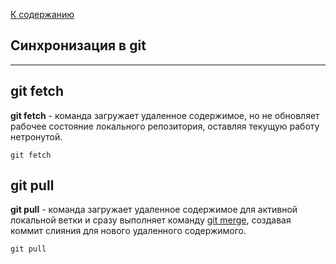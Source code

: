 [К содержанию](./readme.md)

## Синхронизация в git

---


## git fetch

**git fetch** - команда загружает удаленное содержимое, но не обновляет рабочее состояние локального репозитория, оставляя текущую работу нетронутой.

```bash=
git fetch
```

## git pull

**git pull** - команда загружает удаленное содержимое для активной локальной ветки и сразу выполняет команду [git merge](./merge.md), создавая коммит слияния для нового удаленного содержимого.


```bash=
git pull
```